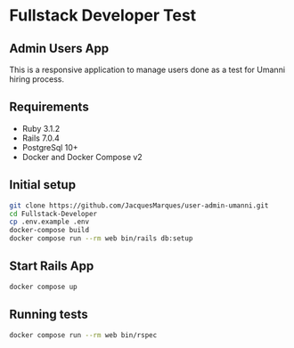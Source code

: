 # Fullstack Developer Test

## Admin Users App

This is a responsive application to manage users done as a test for Umanni hiring process.

## Requirements
* Ruby 3.1.2
* Rails 7.0.4
* PostgreSql 10+
* Docker and Docker Compose v2

## Initial setup
```bash
git clone https://github.com/JacquesMarques/user-admin-umanni.git
cd Fullstack-Developer
cp .env.example .env
docker-compose build
docker compose run --rm web bin/rails db:setup
```

## Start Rails App
```bash
docker compose up
```

## Running tests
```bash
docker compose run --rm web bin/rspec
```

